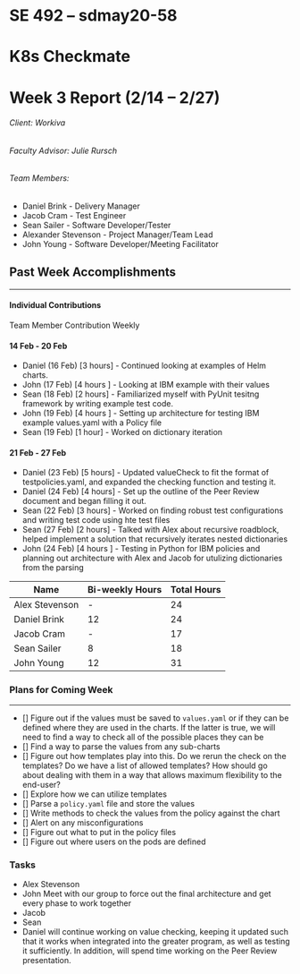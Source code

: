 ﻿# SE 492 – sdmay20-58
# K8s Checkmate
# Week 3 Report (2/14 – 2/27)
###### Client: Workiva
###### Faculty Advisor: Julie Rursch
###### Team Members:
- Daniel Brink - Delivery Manager
- Jacob Cram - Test Engineer
- Sean Sailer - Software Developer/Tester
- Alexander Stevenson - Project Manager/Team Lead
- John Young - Software Developer/Meeting Facilitator


## Past Week Accomplishments
---
#### Individual Contributions
Team Member Contribution Weekly


#### 14 Feb - 20 Feb
- Daniel (16 Feb) [3 hours] - Continued looking at examples of Helm charts.
- John (17 Feb) [4 hours ] - Looking at IBM example with their values
- Sean (18 Feb) [2 hours] - Familiarized myself with PyUnit tesitng framework by writing example test code.
- John (19 Feb) [4 hours ] - Setting up architecture for testing IBM example values.yaml with a Policy file
- Sean (19 Feb) [1 hour] - Worked on dictionary iteration





#### 21 Feb - 27 Feb
- Daniel (23 Feb) [5 hours] - Updated valueCheck to fit the format of testpolicies.yaml, and expanded the checking function and testing it.
- Daniel (24 Feb) [4 hours] - Set up the outline of the Peer Review document and began filling it out.
- Sean (22 Feb) [3 hours] - Worked on finding robust test configurations and writing test code using hte test files
- Sean (27 Feb) [2 hours] - Talked with Alex about recursive roadblock, helped implement a solution that recursively iterates nested dictionaries
- John (24 Feb) [4 hours ] - Testing in Python for IBM policies and planning out architecture with Alex and Jacob for utulizing dictionaries from the parsing


| Name  | Bi-weekly Hours | Total Hours  |
|---|---|---|
| Alex Stevenson  | -  | 24  |
| Daniel Brink  | 12  | 24  |
| Jacob Cram  | -  |  17 |
| Sean Sailer  | 8  | 18  |
| John Young  | 12  | 31 |


### Plans for Coming Week
---
- [] Figure out if the values must be saved to `values.yaml` or if they can be defined where they are used in the charts. If the latter is true, we will need to find a way to check all of the possible places they can be
- [] Find a way to parse the values from any sub-charts
- [] Figure out how templates play into this. Do we rerun the check on the templates? Do we have a list of allowed templates? How should go about dealing with them in a way that allows maximum flexibility to the end-user?
- [] Explore how we can utilize templates
- [] Parse a `policy.yaml` file and store the values
- [] Write methods to check the values from the policy against the chart
- [] Alert on any misconfigurations
- [] Figure out what to put in the policy files
- [] Figure out where users on the pods are defined

### Tasks 

- Alex Stevenson 
- John Meet with our group to force out the final architecture and get every phase to work together
- Jacob 
- Sean 
- Daniel will continue working on value checking, keeping it updated such that it works when integrated into the greater program, as well as testing it sufficiently.  In addition, will spend time working on the Peer Review presentation.
